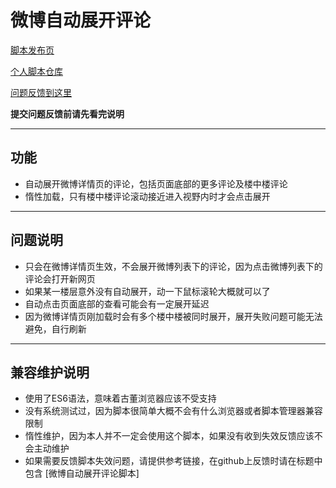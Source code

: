 微博自动展开评论
=======================

[脚本发布页](https://greasyfork.org/scripts/402388)

[个人脚本仓库](https://github.com/indefined/UserScripts)

[问题反馈到这里](https://github.com/indefined/UserScripts/issues)

**提交问题反馈前请先看完说明**

-------------------------
## 功能

- 自动展开微博详情页的评论，包括页面底部的更多评论及楼中楼评论
- 惰性加载，只有楼中楼评论滚动接近进入视野内时才会点击展开

-------------------------
## 问题说明

- 只会在微博详情页生效，不会展开微博列表下的评论，因为点击微博列表下的评论会打开新网页
- 如果某一楼层意外没有自动展开，动一下鼠标滚轮大概就可以了
- 自动点击页面底部的查看可能会有一定展开延迟
- 因为微博详情页刚加载时会有多个楼中楼被同时展开，展开失败问题可能无法避免，自行刷新

-------------------------
## 兼容维护说明

- 使用了ES6语法，意味着古董浏览器应该不受支持
- 没有系统测试过，因为脚本很简单大概不会有什么浏览器或者脚本管理器兼容限制
- 惰性维护，因为本人并不一定会使用这个脚本，如果没有收到失效反馈应该不会主动维护
- 如果需要反馈脚本失效问题，请提供参考链接，在github上反馈时请在标题中包含 [微博自动展开评论脚本]
